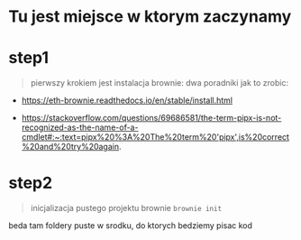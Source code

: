 
# Tu jest miejsce w ktorym zaczynamy


# step1

> pierwszy krokiem jest instalacja brownie: dwa poradniki jak to zrobic:

- https://eth-brownie.readthedocs.io/en/stable/install.html

- https://stackoverflow.com/questions/69686581/the-term-pipx-is-not-recognized-as-the-name-of-a-cmdlet#:~:text=pipx%20%3A%20The%20term%20'pipx',is%20correct%20and%20try%20again.


# step2

> inicjalizacja pustego projektu brownie `brownie init`

beda tam foldery puste w srodku, do ktorych bedziemy pisac kod